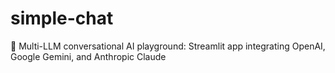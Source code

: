 # simple-chat
🤖 Multi-LLM conversational AI playground: Streamlit app integrating OpenAI, Google Gemini, and Anthropic Claude

